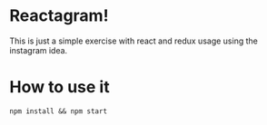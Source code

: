 # Reactagram!

This is just a simple exercise with react and redux usage using the instagram idea.

# How to use it

`npm install && npm start`
